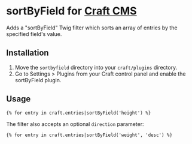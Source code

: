 sortByField for [Craft CMS](http://buildwithcraft.com/)
=======================================================

Adds a "sortByField" Twig filter which sorts an array of entries by the specified field's value.

Installation
------------

1. Move the `sortbyfield` directory into your `craft/plugins` directory.
2. Go to Settings > Plugins from your Craft control panel and enable the sortByField plugin.

Usage
-----

    {% for entry in craft.entries|sortByField('height') %}

The filter also accepts an optional `direction` parameter:

    {% for entry in craft.entries|sortByField('weight', 'desc') %}
